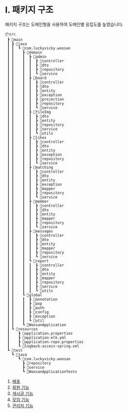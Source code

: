 # I. 패키지 구조
패키지 구조는 도메인형을 사용하여 도메인별 응집도를 높였습니다.
```
📦src
 ┣ 📂main
 ┃ ┣ 📂java
 ┃ ┃  ┗ 📂com.luckyvicky.woosan
 ┃ ┃    ┣ 📂domain
 ┃ ┃    ┃  ┣ 📂admin
 ┃ ┃    ┃  ┃  ┣ 📂controller
 ┃ ┃    ┃  ┃  ┣ 📂dto
 ┃ ┃    ┃  ┃  ┣ 📂repository
 ┃ ┃    ┃  ┃  ┗ 📂service
 ┃ ┃    ┃  ┣ 📂board
 ┃ ┃    ┃  ┃  ┣ 📂controller
 ┃ ┃    ┃  ┃  ┣ 📂dto
 ┃ ┃    ┃  ┃  ┣ 📂entity
 ┃ ┃    ┃  ┃  ┣ 📂exception
 ┃ ┃    ┃  ┃  ┣ 📂projection
 ┃ ┃    ┃  ┃  ┣ 📂repository
 ┃ ┃    ┃  ┃  ┗ 📂service
 ┃ ┃    ┃  ┣ 📂fileImg
 ┃ ┃    ┃  ┃  ┣ 📂dto
 ┃ ┃    ┃  ┃  ┣ 📂entity
 ┃ ┃    ┃  ┃  ┣ 📂repository
 ┃ ┃    ┃  ┃  ┣ 📂service
 ┃ ┃    ┃  ┃  ┗ 📂utils
 ┃ ┃    ┃  ┣ 📂likes
 ┃ ┃    ┃  ┃  ┣ 📂controller
 ┃ ┃    ┃  ┃  ┣ 📂dto
 ┃ ┃    ┃  ┃  ┣ 📂entity
 ┃ ┃    ┃  ┃  ┣ 📂exception
 ┃ ┃    ┃  ┃  ┣ 📂repository
 ┃ ┃    ┃  ┃  ┗ 📂service
 ┃ ┃    ┃  ┣ 📂matching
 ┃ ┃    ┃  ┃  ┣ 📂controller
 ┃ ┃    ┃  ┃  ┣ 📂dto
 ┃ ┃    ┃  ┃  ┣ 📂entity
 ┃ ┃    ┃  ┃  ┣ 📂exception
 ┃ ┃    ┃  ┃  ┣ 📂mapper
 ┃ ┃    ┃  ┃  ┣ 📂repository
 ┃ ┃    ┃  ┃  ┗ 📂service
 ┃ ┃    ┃  ┣ 📂member
 ┃ ┃    ┃  ┃  ┣ 📂controller
 ┃ ┃    ┃  ┃  ┣ 📂dto
 ┃ ┃    ┃  ┃  ┣ 📂entity
 ┃ ┃    ┃  ┃  ┣ 📂mapper
 ┃ ┃    ┃  ┃  ┣ 📂repository
 ┃ ┃    ┃  ┃  ┗ 📂service
 ┃ ┃    ┃  ┣ 📂messages
 ┃ ┃    ┃  ┃  ┣ 📂controller
 ┃ ┃    ┃  ┃  ┣ 📂dto
 ┃ ┃    ┃  ┃  ┣ 📂entity
 ┃ ┃    ┃  ┃  ┣ 📂mapper
 ┃ ┃    ┃  ┃  ┣ 📂repository
 ┃ ┃    ┃  ┃  ┗ 📂service
 ┃ ┃    ┃  ┗ 📂report
 ┃ ┃    ┃  ┃  ┣ 📂controller
 ┃ ┃    ┃  ┃  ┣ 📂dto
 ┃ ┃    ┃  ┃  ┣ 📂entity
 ┃ ┃    ┃  ┃  ┣ 📂mapper
 ┃ ┃    ┃  ┃  ┣ 📂repository
 ┃ ┃    ┃  ┃  ┣ 📂service
 ┃ ┃    ┃  ┃  ┗ 📂utils
 ┃ ┃    ┗ 📂global
 ┃ ┃    ┃  ┣ 📂annotation
 ┃ ┃    ┃  ┣ 📂aop
 ┃ ┃    ┃  ┣ 📂auth
 ┃ ┃    ┃  ┣ 📂config
 ┃ ┃    ┃  ┣ 📂exception
 ┃ ┃    ┃  ┗ 📂util
 ┃ ┃    ┗ 📜WoosanApplication
 ┃ ┗ 📂resources
 ┃    ┣ 📜application.properties
 ┃    ┣ 📜application-elk.yml
 ┃    ┣ 📜application-repo.properties
 ┃    ┗ 📜logback-access-spring.xml
 ┗ 📂test
   ┗ 📂java
      ┗ 📂com.luckyvicky.woosan
        ┣ 📂repository
        ┣ 📂service
        ┗ 📜WoosanApplicationTests
```

1. <a href="https://github.com/LuckyVickys/woosan-front/blob/main/Readme.assets/Deploy/deploy.md">배포</a>
2. <a href="https://github.com/LuckyVickys/woosan-front/tree/main/Readme.assets/member">회원 기능
3. <a href="https://github.com/LuckyVickys/woosan-front/tree/main/Readme.assets/board">게시글 기능</a>
4. <a href="https://github.com/LuckyVickys/woosan-front/tree/main/Readme.assets/matching">모임 기능</a>
5. <a href="https://github.com/LuckyVickys/woosan-front/tree/main/Readme.assets/admin">관리자 기능</a>
